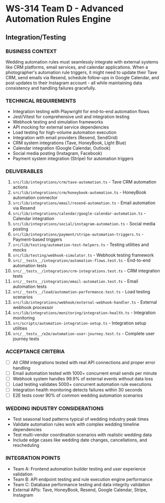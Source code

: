 # WS-314 Team D - Advanced Automation Rules Engine
## Integration/Testing

### BUSINESS CONTEXT
Wedding automation rules must seamlessly integrate with external systems like CRM platforms, email services, and calendar applications. When a photographer's automation rule triggers, it might need to update their Tave CRM, send emails via Resend, schedule follow-ups in Google Calendar, and post updates to their Instagram account - all while maintaining data consistency and handling failures gracefully.

### TECHNICAL REQUIREMENTS
- Integration testing with Playwright for end-to-end automation flows
- Jest/Vitest for comprehensive unit and integration testing
- Webhook testing and simulation frameworks
- API mocking for external service dependencies
- Load testing for high-volume automation execution
- Integration with email providers (Resend, SendGrid)
- CRM system integrations (Tave, HoneyBook, Light Blue)
- Calendar integration (Google Calendar, Outlook)
- Social media posting (Instagram, Facebook)
- Payment system integration (Stripe) for automation triggers

### DELIVERABLES
1. `src/lib/integrations/crm/tave-automation.ts` - Tave CRM automation actions
2. `src/lib/integrations/crm/honeybook-automation.ts` - HoneyBook automation connector
3. `src/lib/integrations/email/resend-automation.ts` - Email automation via Resend
4. `src/lib/integrations/calendar/google-calendar-automation.ts` - Calendar integration
5. `src/lib/integrations/social/instagram-automation.ts` - Social media posting
6. `src/lib/integrations/payment/stripe-automation-triggers.ts` - Payment-based triggers
7. `src/lib/testing/automation-test-helpers.ts` - Testing utilities and mocks
8. `src/lib/testing/webhook-simulator.ts` - Webhook testing framework
9. `src/__tests__/integration/automation-flows.test.ts` - End-to-end automation tests
10. `src/__tests__/integration/crm-integrations.test.ts` - CRM integration tests
11. `src/__tests__/integration/email-automation.test.ts` - Email automation tests
12. `src/__tests__/load/automation-performance.test.ts` - Load testing scenarios
13. `src/lib/integrations/webhook/external-webhook-handler.ts` - External webhook processor
14. `src/lib/integrations/monitoring/integration-health.ts` - Integration monitoring
15. `src/scripts/automation-integration-setup.ts` - Integration setup utilities
16. `src/__tests__/e2e/automation-user-journey.test.ts` - Complete user journey tests

### ACCEPTANCE CRITERIA
- [ ] All CRM integrations tested with real API connections and proper error handling
- [ ] Email automation tested with 1000+ concurrent email sends per minute
- [ ] Webhook system handles 99.9% of external events without data loss
- [ ] Load testing validates 5000+ concurrent automation rule executions
- [ ] Integration health monitoring detects failures within 30 seconds
- [ ] E2E tests cover 90% of common wedding automation scenarios

### WEDDING INDUSTRY CONSIDERATIONS
- Test seasonal load patterns typical of wedding industry peak times
- Validate automation rules work with complex wedding timeline dependencies
- Test multi-vendor coordination scenarios with realistic wedding data
- Include edge cases like wedding date changes, cancellations, and rescheduling

### INTEGRATION POINTS
- Team A: Frontend automation builder testing and user experience validation
- Team B: API endpoint testing and rule execution engine performance
- Team C: Database performance testing and data integrity validation
- External APIs: Tave, HoneyBook, Resend, Google Calendar, Stripe, Instagram